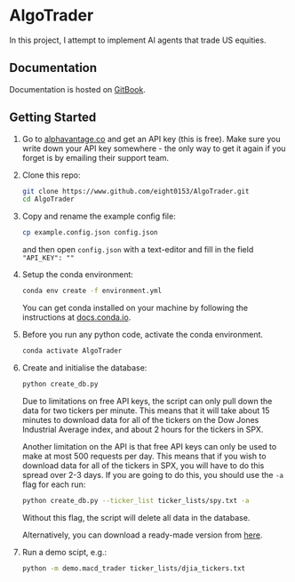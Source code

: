 # AlgoTrader
In this project, I attempt to implement AI agents that trade US equities.

## Documentation
Documentation is hosted on [GitBook](https://app.gitbook.com/@dican732/s/algotrading/).

## Getting Started
1.  Go to [alphavantage.co](https://www.alphavantage.co/support/#api-key) and get an API key (this is free).
    Make sure you write down your API key somewhere - the only way to get it again if you forget is by emailing their 
    support team.
2.  Clone this repo:
    ```bash
    git clone https://www.github.com/eight0153/AlgoTrader.git
    cd AlgoTrader
    ```
3.  Copy and rename the example config file:
    ```bash
    cp example.config.json config.json
    ```
    and then open `config.json` with a text-editor and fill in the field `"API_KEY": ""`
4.  Setup the conda environment:
    ```bash
    conda env create -f environment.yml
    ```
    You can get conda installed on your machine by following the instructions at 
    [docs.conda.io](https://docs.conda.io/projects/conda/en/latest/user-guide/install/index.html).
5.  Before you run any python code, activate the conda environment.
    ```bash
    conda activate AlgoTrader
    ```
6.  Create and initialise the database:
    ```bash
    python create_db.py
    ```
    Due to limitations on free API keys, the script can only pull down the data for two tickers per minute.
    This means that it will take about 15 minutes to download data for all of the tickers on the Dow Jones Industrial Average 
    index, and about 2 hours for the tickers in SPX.
    
    Another limitation on the API is that free API keys can only be used to make at most 500 requests per day.
    This means that if you wish to download data for all of the tickers in SPX, you will have to do this spread over 
    2-3 days. If you are going to do this, you should use the `-a` flag for each run:
    ```bash
    python create_db.py --ticker_list ticker_lists/spy.txt -a
    ```
    Without this flag, the script will delete all data in the database.
    
    Alternatively, you can download a ready-made version from [here](https://drive.google.com/file/d/10ivA-U-nbpmXK4EWsRyiOX-UhvVcyk9m/view).
    
7.  Run a demo scipt, e.g.:
    ```bash
    python -m demo.macd_trader ticker_lists/djia_tickers.txt
    ```